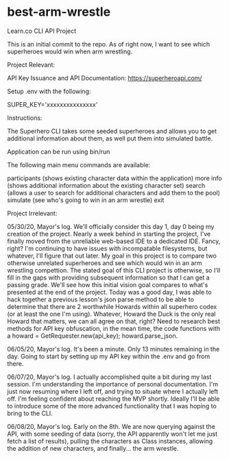 # best-arm-wrestle
Learn.co CLI API Project

This is an initial commit to the repo.  As of right now, I want to see which superheroes would win when arm wrestling.  

Project Relevant:

API Key Issuance and API Documentation:  https://superheroapi.com/

Setup .env with the following:

SUPER_KEY='xxxxxxxxxxxxxxx'

Instructions:

The Superhero CLI takes some seeded superheroes and allows you to get additional information about them, as well put them into simulated battle.  

Application can be run using bin/run

The following main menu commands are available:

participants (shows existing character data within the application)
more info (shows additional information about the existing character set)
search (allows a user to search for additional characters and add them to the pool)
simulate (see who's going to win in an arm wrestle)
exit


Project Irrelevant:

05/30/20, Mayor's log.  We'll officially consider this day 1, day 0 being my creation of the project.  Nearly a week behind in starting the project, I've finally moved from the unreliable web-based IDE to a dedicated IDE.  Fancy, right?  I'm continuing to have issues with incompatable filesystems, but whatever, I'll figure that out later.  My goal in this project is to compare two otherwise unrelated superheroes and see which would win in an arm wrestling compettion.  The stated goal of this CLI project is otherwise, so I'll fill in the gaps with providing subsequent information so that I can get a passing grade.  We'll see how this initial vision goal compares to what's presented at the end of the project.  Today was a good day, I was able to hack together a previous lesson's json parse method to be able to determine that there are 2 worthwhile Howards within all superhero codex (or at least the one I'm using).  Whatever, Howard the Duck is the only real Howard that matters, we can all agree on that, right?  Need to research best methods for API key obfuscation, in the mean time, the code functions with a howard = GetRequester.new(api_key); howard.parse_json.  

06/05/20, Mayor's log.  It's been a minute.  Only 13 minutes remaining in the day.  Going to start by setting up my API key within the .env and go from there.

06/07/20, Mayor's log.  I actually accomplished quite a bit during my last session.  I'm understanding the importance of personal documentation.  I'm just now resuming where I left off, and trying to situate where I actually left off.  I'm feeling confident about reaching the MVP shortly.  Ideally I'll be able to introduce some of the more advanced functionality that I was hoping to bring to the CLI.

06/08/20, Mayor's log.  Early on the 8th.  We are now querying against the API, with some seeding of data (sorry, the API apparently won't let me just fetch a list of results), pulling the characters as Class instances, allowing the addition of new characters, and finally...  the arm wrestle.  